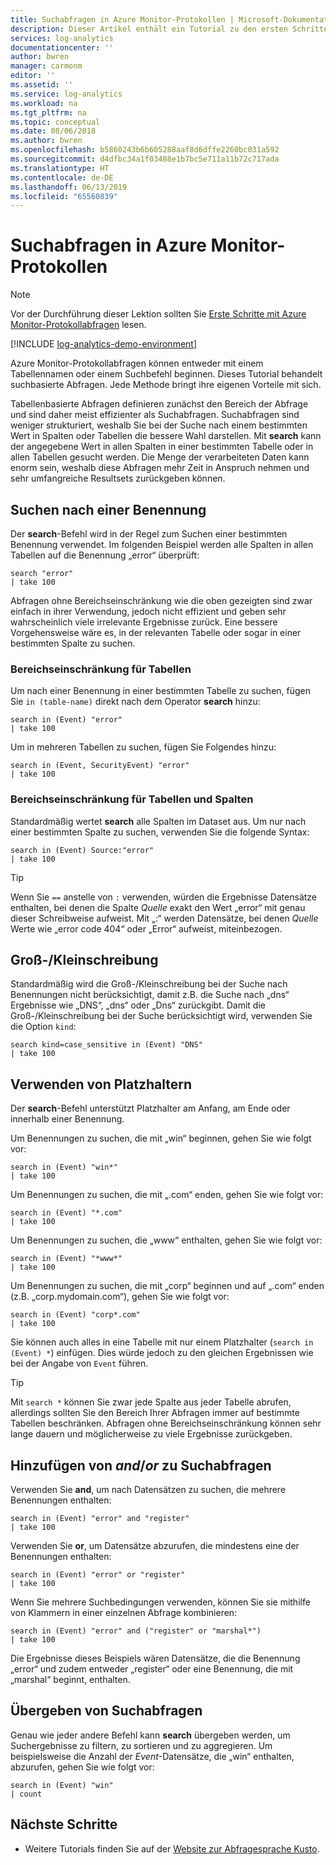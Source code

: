 ```yaml
---
title: Suchabfragen in Azure Monitor-Protokollen | Microsoft-Dokumentation
description: Dieser Artikel enthält ein Tutorial zu den ersten Schritten bei der Verwendung der Suche in Azure Monitor-Suchabfragen.
services: log-analytics
documentationcenter: ''
author: bwren
manager: carmonm
editor: ''
ms.assetid: ''
ms.service: log-analytics
ms.workload: na
ms.tgt_pltfrm: na
ms.topic: conceptual
ms.date: 08/06/2018
ms.author: bwren
ms.openlocfilehash: b5860243b6b605288aaf8d6dffe2260bc031a592
ms.sourcegitcommit: d4dfbc34a1f03488e1b7bc5e711a11b72c717ada
ms.translationtype: HT
ms.contentlocale: de-DE
ms.lasthandoff: 06/13/2019
ms.locfileid: "65560839"
---
```

# <a name="search-queries-in-azure-monitor-logs"></a>Suchabfragen in Azure Monitor-Protokollen

> [!NOTE]
> Vor der Durchführung dieser Lektion sollten Sie [Erste Schritte mit Azure Monitor-Protokollabfragen](get-started-queries.md) lesen.

[!INCLUDE [log-analytics-demo-environment](../../../includes/log-analytics-demo-environment.md)]

Azure Monitor-Protokollabfragen können entweder mit einem Tabellennamen oder einem Suchbefehl beginnen. Dieses Tutorial behandelt suchbasierte Abfragen. Jede Methode bringt ihre eigenen Vorteile mit sich.

Tabellenbasierte Abfragen definieren zunächst den Bereich der Abfrage und sind daher meist effizienter als Suchabfragen. Suchabfragen sind weniger strukturiert, weshalb Sie bei der Suche nach einem bestimmten Wert in Spalten oder Tabellen die bessere Wahl darstellen. Mit **search** kann der angegebene Wert in allen Spalten in einer bestimmten Tabelle oder in allen Tabellen gesucht werden. Die Menge der verarbeiteten Daten kann enorm sein, weshalb diese Abfragen mehr Zeit in Anspruch nehmen und sehr umfangreiche Resultsets zurückgeben können.

## <a name="search-a-term"></a>Suchen nach einer Benennung
Der **search**-Befehl wird in der Regel zum Suchen einer bestimmten Benennung verwendet. Im folgenden Beispiel werden alle Spalten in allen Tabellen auf die Benennung „error“ überprüft:

```Kusto
search "error"
| take 100
```

Abfragen ohne Bereichseinschränkung wie die oben gezeigten sind zwar einfach in ihrer Verwendung, jedoch nicht effizient und geben sehr wahrscheinlich viele irrelevante Ergebnisse zurück. Eine bessere Vorgehensweise wäre es, in der relevanten Tabelle oder sogar in einer bestimmten Spalte zu suchen.

### <a name="table-scoping"></a>Bereichseinschränkung für Tabellen
Um nach einer Benennung in einer bestimmten Tabelle zu suchen, fügen Sie `in (table-name)` direkt nach dem Operator **search** hinzu:

```Kusto
search in (Event) "error"
| take 100
```

Um in mehreren Tabellen zu suchen, fügen Sie Folgendes hinzu:
```Kusto
search in (Event, SecurityEvent) "error"
| take 100
```

### <a name="table-and-column-scoping"></a>Bereichseinschränkung für Tabellen und Spalten
Standardmäßig wertet **search** alle Spalten im Dataset aus. Um nur nach einer bestimmten Spalte zu suchen, verwenden Sie die folgende Syntax:

```Kusto
search in (Event) Source:"error"
| take 100
```

> [!TIP]
> Wenn Sie `==` anstelle von `:` verwenden, würden die Ergebnisse Datensätze enthalten, bei denen die Spalte *Quelle* exakt den Wert „error“ mit genau dieser Schreibweise aufweist. Mit „:“ werden Datensätze, bei denen *Quelle* Werte wie „error code 404“ oder „Error“ aufweist, miteinbezogen.

## <a name="case-sensitivity"></a>Groß-/Kleinschreibung
Standardmäßig wird die Groß-/Kleinschreibung bei der Suche nach Benennungen nicht berücksichtigt, damit z.B. die Suche nach „dns“ Ergebnisse wie „DNS“, „dns“ oder „Dns“ zurückgibt. Damit die Groß-/Kleinschreibung bei der Suche berücksichtigt wird, verwenden Sie die Option `kind`:

```Kusto
search kind=case_sensitive in (Event) "DNS"
| take 100
```

## <a name="use-wild-cards"></a>Verwenden von Platzhaltern
Der **search**-Befehl unterstützt Platzhalter am Anfang, am Ende oder innerhalb einer Benennung.

Um Benennungen zu suchen, die mit „win“ beginnen, gehen Sie wie folgt vor:
```Kusto
search in (Event) "win*"
| take 100
```

Um Benennungen zu suchen, die mit „.com“ enden, gehen Sie wie folgt vor:
```Kusto
search in (Event) "*.com"
| take 100
```

Um Benennungen zu suchen, die „www“ enthalten, gehen Sie wie folgt vor:
```Kusto
search in (Event) "*www*"
| take 100
```

Um Benennungen zu suchen, die mit „corp“ beginnen und auf „.com“ enden (z.B. „corp.mydomain.com“), gehen Sie wie folgt vor:

```Kusto
search in (Event) "corp*.com"
| take 100
```

Sie können auch alles in eine Tabelle mit nur einem Platzhalter (`search in (Event) *`) einfügen. Dies würde jedoch zu den gleichen Ergebnissen wie bei der Angabe von `Event` führen.

> [!TIP]
> Mit `search *` können Sie zwar jede Spalte aus jeder Tabelle abrufen, allerdings sollten Sie den Bereich Ihrer Abfragen immer auf bestimmte Tabellen beschränken. Abfragen ohne Bereichseinschränkung können sehr lange dauern und möglicherweise zu viele Ergebnisse zurückgeben.

## <a name="add-and--or-to-search-queries"></a>Hinzufügen von *and*/*or* zu Suchabfragen
Verwenden Sie **and**, um nach Datensätzen zu suchen, die mehrere Benennungen enthalten:

```Kusto
search in (Event) "error" and "register"
| take 100
```

Verwenden Sie **or**, um Datensätze abzurufen, die mindestens eine der Benennungen enthalten:

```Kusto
search in (Event) "error" or "register"
| take 100
```

Wenn Sie mehrere Suchbedingungen verwenden, können Sie sie mithilfe von Klammern in einer einzelnen Abfrage kombinieren:

```Kusto
search in (Event) "error" and ("register" or "marshal*")
| take 100
```

Die Ergebnisse dieses Beispiels wären Datensätze, die die Benennung „error“ und zudem entweder „register“ oder eine Benennung, die mit „marshal“ beginnt, enthalten.

## <a name="pipe-search-queries"></a>Übergeben von Suchabfragen
Genau wie jeder andere Befehl kann **search** übergeben werden, um Suchergebnisse zu filtern, zu sortieren und zu aggregieren. Um beispielsweise die Anzahl der *Event*-Datensätze, die „win“ enthalten, abzurufen, gehen Sie wie folgt vor:

```Kusto
search in (Event) "win"
| count
```




## <a name="next-steps"></a>Nächste Schritte

- Weitere Tutorials finden Sie auf der [Website zur Abfragesprache Kusto](/azure/kusto/query/).

